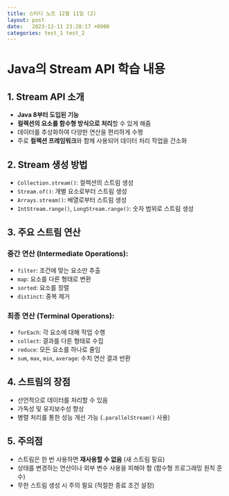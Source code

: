 ```yaml
---
title: 스터디 노트 12월 11일 (2)
layout: post
date:   2023-12-11 23:28:17 +0900
categories: test_1 test_2
---
```

# Java의 Stream API 학습 내용

## 1. Stream API 소개
- **Java 8부터 도입된 기능**
- **컬렉션의 요소를 함수형 방식으로 처리**할 수 있게 해줌
- 데이터를 추상화하여 다양한 연산을 편리하게 수행
- 주로 **컬렉션 프레임워크**와 함께 사용되어 데이터 처리 작업을 간소화

## 2. Stream 생성 방법
- `Collection.stream()`: 컬렉션의 스트림 생성
- `Stream.of()`: 개별 요소로부터 스트림 생성
- `Arrays.stream()`: 배열로부터 스트림 생성
- `IntStream.range()`, `LongStream.range()`: 숫자 범위로 스트림 생성

## 3. 주요 스트림 연산
### 중간 연산 (Intermediate Operations):
- `filter`: 조건에 맞는 요소만 추출
- `map`: 요소를 다른 형태로 변환
- `sorted`: 요소를 정렬
- `distinct`: 중복 제거
### 최종 연산 (Terminal Operations):
- `forEach`: 각 요소에 대해 작업 수행
- `collect`: 결과를 다른 형태로 수집
- `reduce`: 모든 요소를 하나로 줄임
- `sum`, `max`, `min`, `average`: 수치 연산 결과 반환

## 4. 스트림의 장점
- 선언적으로 데이터를 처리할 수 있음
- 가독성 및 유지보수성 향상
- 병렬 처리를 통한 성능 개선 가능 (`.parallelStream()` 사용)

## 5. 주의점
- 스트림은 한 번 사용하면 **재사용할 수 없음** (새 스트림 필요)
- 상태를 변경하는 연산이나 외부 변수 사용을 피해야 함 (함수형 프로그래밍 원칙 준수)
- 무한 스트림 생성 시 주의 필요 (적절한 종료 조건 설정)
